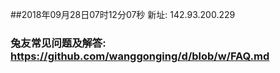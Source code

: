 ##2018年09月28日07时12分07秒 新址: 142.93.200.229
### 兔友常见问题及解答: https://github.com/wanggonging/d/blob/w/FAQ.md
